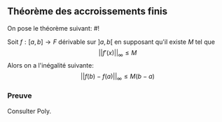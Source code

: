 ## Théorème des accroissements finis
On pose le théorème suivant: #!

Soit $f: [a,b] \to F$ dérivable sur $]a,b[$ en supposant qu'il existe $M$ tel que $$
|| f'(x)||_{\infty} \leq M
$$
Alors on a l'inégalité suivante:
$$
||f(b) - f(a)||_{\infty} \leq M(b-a)
$$

### Preuve
Consulter Poly.

